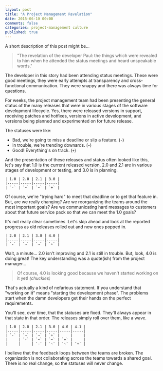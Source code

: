 ```yaml
---
layout: post
title: "A Project Management Revelation"
date: 2015-06-10 00:00
comments: false
categories: project-management culture
published: true
---
```


A short description of this post might be...

> "The revelation of the developer Paul: the things which were revealed to him when he attended the status meetings and heard unspeakable words."

The developer in this story had been attending status meetings. These were good meetings, they were early attempts at transparency and cross-functional communication. They were snappy and there was always time for questions.

For weeks, the project management team had been presenting the general status of the many releases that were in various stages of the software development lifecycle. Yes, there were released versions in support, receiving patches and hotfixes, versions in active development, and versions being planned and experimented on for future release.

The statuses were like: 

 * Bad, we're going to miss a deadline or slip a feature. (`-`)
 * In trouble, we're trending downards. (`~`)
 * Good! Everything's on track. (`+`)

And the presentation of these releases and status often looked like this, let's say that 1.0 is the current released version, 2.0 and 2.1 are in various stages of development or testing, and 3.0 is in planning.

```
| 1.0 | 2.0 | 2.1 | 3.0 |
|-----|-----|-----|-----|
| `-` | `~` | `~` | `+` |
```

Of course, we're "trying hard" to meet that deadline or to get that feature in. But, are we really changing? Are we reorganizing the teams around the most important goals? Are we communicating hard messages to customers about that future service pack so that we can meet the 1.0 goals?

It's not really clear sometimes. Let's skip ahead and look at the reported progress as old releases rolled out and new ones popped in.

```
| 2.0 | 2.1 | 3.0 | 4.0 |
|-----|-----|-----|-----|
| `-` | `~` | `~` | `+` |
```

Wait, a minute... 2.0 isn't improving and 2.1 is still in trouble. But, look, 4.0 is doing great! The key understanding was a quote(ish) from the project manager...

> Of course, 4.0 is looking good because we haven't started working on it yet! *(chuckles)*

That's actually a kind of nefarious statement. If you understand that "working on it" means "starting the development phase". The problems start when the damn developers get their hands on the perfect requirements.

You'll see, over time, that the statuses are fixed. They'll always appear in that state in that order. The releases simply roll over them, like a wave.

```
| 1.0 | 2.0 | 2.1 | 3.0 | 4.0 | 4.1 |
|-----|-----|-----|-----|-----|-----|
| `-` | `~` | `~` | `+` |     |     |
|     | `-` | `~` | `~` | `+` |     |
|     |     | `-` | `~` | `~` | `+` |
```

I believe that the feedback loops between the teams are broken. The organization is not collaborating across the teams towards a shared goal. There is no real change, so the statuses will never change.
